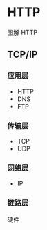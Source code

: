 # HTTP

图解 HTTP

## TCP/IP

### 应用层

-   HTTP
-   DNS
-   FTP

### 传输层

-   TCP
-   UDP

### 网络层

-   IP

### 链路层

硬件

##
